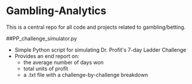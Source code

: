 # Gambling-Analytics
This is a central repo for all code and projects related to gambling/betting.

##PP_challenge_simulator.py
- Simple Python script for simulating Dr. Profit's 7-day Ladder Challenge
- Provides an end report on:
  - the average number of days won
  - total units of profit
  - a .txt file with a challenge-by-challenge breakdown
